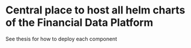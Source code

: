 # Central place to host all helm charts of the Financial Data Platform
See thesis for how to deploy each component
